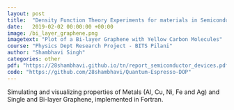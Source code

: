 ```yaml
---
layout: post
title:  "Density Function Theory Experiments for materials in Semiconductor Devices"
date:   2019-02-02 00:00:00 +00:00
image: /bi_layer_graphene.png
imagetext: "Plot of a Bi-layer Graphene with Yellow Carbon Molecules"
course: "Physics Dept Research Project - BITS Pilani"
author: "Shambhavi Singh"
categories: other
pdf: "https://28shambhavi.github.io/tn/report_semiconductor_devices.pdf"
code: "https://github.com/28shambhavi/Quantum-Espresso-DOP"
---
```

Simulating and visualizing properties of Metals (Al, Cu, Ni, Fe and Ag) and Single and Bi-layer Graphene, implemented in Fortran. 